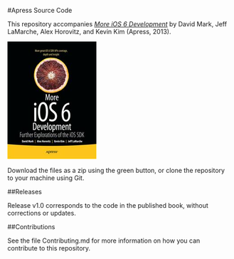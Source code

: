 #Apress Source Code

This repository accompanies [*More iOS 6 Development*](http://www.apress.com/9781430238072) by David Mark, Jeff LaMarche, Alex Horovitz, and Kevin Kim (Apress, 2013).

![Cover image](9781430238072.jpg)

Download the files as a zip using the green button, or clone the repository to your machine using Git.

##Releases

Release v1.0 corresponds to the code in the published book, without corrections or updates.

##Contributions

See the file Contributing.md for more information on how you can contribute to this repository.
